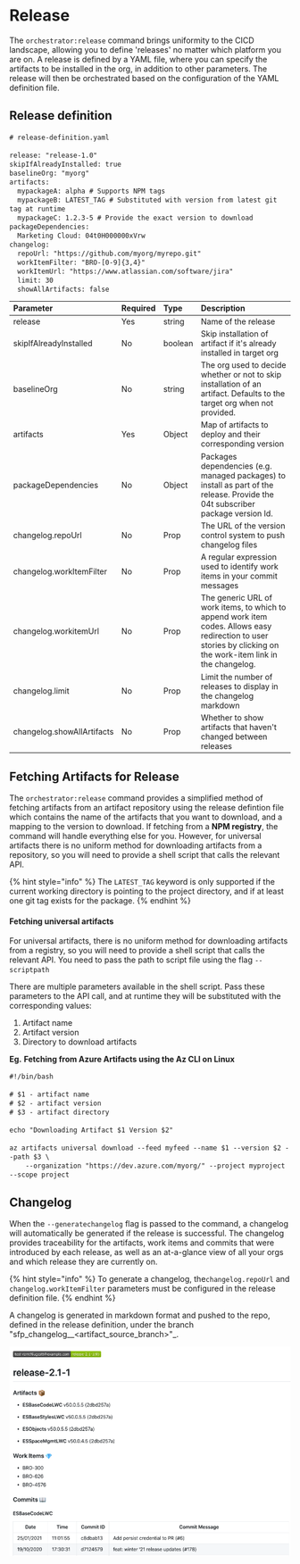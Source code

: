 # Release

The `orchestrator:release` command brings uniformity to the CICD landscape, allowing you to define 'releases' no matter which platform you are on. A release is defined by a YAML file, where you can specify the artifacts to be installed in the org, in addition to other parameters. The release will then be orchestrated based on the configuration of the YAML definition file.   

## Release definition

```text
# release-definition.yaml

release: "release-1.0"
skipIfAlreadyInstalled: true
baselineOrg: "myorg"
artifacts:
  mypackageA: alpha # Supports NPM tags
  mypackageB: LATEST_TAG # Substituted with version from latest git tag at runtime
  mypackageC: 1.2.3-5 # Provide the exact version to download
packageDependencies:
  Marketing Cloud: 04t0H000000xVrw
changelog:
  repoUrl: "https://github.com/myorg/myrepo.git"
  workItemFilter: "BRO-[0-9]{3,4}"
  workItemUrl: "https://www.atlassian.com/software/jira"
  limit: 30
  showAllArtifacts: false

```

| Parameter | Required | Type | Description |
| :--- | :--- | :--- | :--- |
| release | Yes | string | Name of the release |
| skipIfAlreadyInstalled | No | boolean | Skip installation of artifact if it's already installed in target org |
| baselineOrg | No | string | The org used to decide whether or not to skip installation of an artifact.  Defaults to the target org when not provided.  |
| artifacts | Yes | Object | Map of artifacts to deploy and their corresponding version |
| packageDependencies | No | Object | Packages dependencies \(e.g. managed packages\) to install as part of the release. Provide the 04t subscriber package version Id. |
| changelog.repoUrl | No | Prop | The URL of the version control system to push changelog files  |
| changelog.workItemFilter | No | Prop | A regular expression used to identify work items in your commit messages  |
| changelog.workitemUrl | No | Prop | The generic URL of work items, to which to append work item codes. Allows easy redirection to user stories by clicking on the work-item link in the changelog. |
| changelog.limit | No | Prop | Limit the number of releases to display in the changelog markdown |
| changelog.showAllArtifacts | No | Prop | Whether to show artifacts that haven't changed between releases |

## Fetching Artifacts for Release

The `orchestrator:release` command provides a simplified method of fetching artifacts from an artifact repository using the  release defintion file which contains the name of the artifacts that you want to download, and a mapping to the version to download. If fetching from a **NPM registry**, the command will handle everything else for you. However, for universal artifacts there is no uniform method for downloading artifacts from a repository, so you will need to provide a shell script that calls the relevant API.    

{% hint style="info" %}
The `LATEST_TAG` keyword is only supported if the current working directory is pointing to the project directory, and if at least one git tag exists for the package.
{% endhint %}

#### Fetching universal artifacts 

For universal artifacts, there is no uniform method for downloading artifacts from a registry, so you will need to provide a shell script that calls the relevant API. You need to pass the path to script file using the flag `--scriptpath` 

There are multiple parameters available in the shell script. Pass these parameters to the API call, and at runtime they will be substituted with the corresponding values:

1. Artifact name
2. Artifact version
3. Directory to download artifacts 

**Eg.** **Fetching from Azure Artifacts using the Az CLI on Linux**

```text
#!/bin/bash

# $1 - artifact name
# $2 - artifact version
# $3 - artifact directory 

echo "Downloading Artifact $1 Version $2"

az artifacts universal download --feed myfeed --name $1 --version $2 --path $3 \
    --organization "https://dev.azure.com/myorg/" --project myproject --scope project

```

## Changelog

When the `--generatechangelog` flag is passed to the command, a changelog will automatically be generated if the release is successful. The changelog provides traceability for the artifacts, work items and commits that were introduced by each release, as well as an at-a-glance view of all your orgs and which release they are currently on.  

{% hint style="info" %}
To generate a changelog, the`changelog.repoUrl` and `changelog.workItemFilter` parameters must be configured in the release definition file.
{% endhint %}

A changelog is generated in markdown format and pushed to the repo, defined in the release definition, under the branch "sfp\_changelog_\_&lt;artifact\_source\_branch&gt;"_.

![Release changelog](../.gitbook/assets/changelog%20%281%29.png)

